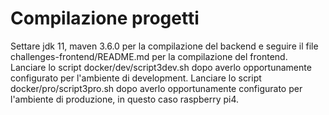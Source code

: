 # Compilazione progetti
Settare jdk 11, maven 3.6.0 per la compilazione del backend e seguire il file challenges-frontend/README.md per la compilazione del frontend.
Lanciare lo script docker/dev/script3dev.sh dopo averlo opportunamente configurato per l'ambiente di development.
Lanciare lo script docker/pro/script3pro.sh dopo averlo opportunamente configurato per l'ambiente di produzione, in questo caso raspberry pi4.